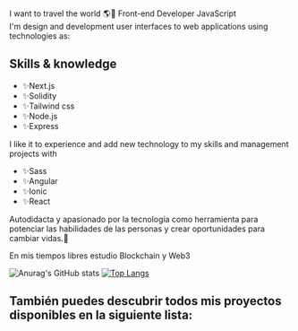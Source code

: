 <!-- # Hi 👋 my name is Carlos  
![](https://carlosdugarte.com/assets/images/greetings.png)  -->
<!-- ![](https://github.com/account](https://avatars.githubusercontent.com/u/73410324?v=4){width='100px'} -->

I want to travel the world 🌎🍃
Front-end Developer JavaScript  
I'm design and development user interfaces to web applications using technologies as:  

## Skills & knowledge
- ✨Next.js  
- ✨Solidity
- ✨Tailwind css
- ✨Node.js
- ✨Express

I like it to experience and add new technology to my skills and management projects with

- ✨Sass
- ✨Angular
- ✨Ionic
- ✨React

Autodidacta y apasionado por la tecnología como herramienta para potenciar las habilidades de las personas y crear oportunidades para cambiar vidas.💖

En mis tiempos libres estudio Blockchain y Web3

![Anurag's GitHub stats](https://github-readme-stats.vercel.app/api?username=cardugarte&show_icons=true&theme=dark&hide_border=false)
[![Top Langs](https://github-readme-stats.vercel.app/api/top-langs/?username=cardugarte&layout=compact&theme=dark&hide_border=false)](https://github.com/anuraghazra/github-readme-stats)

## También puedes descubrir todos mis proyectos disponibles en la siguiente lista:

<!--
**cardugarte/cardugarte** is a ✨ _special_ ✨ repository because its `README.md` (this file) appears on your GitHub profile.

Here are some ideas to get you started:

- 🔭 I’m currently working on ...
- 🌱 I’m currently learning ...
- 👯 I’m looking to collaborate on ...
- 🤔 I’m looking for help with ...
- 💬 Ask me about ...
- 📫 How to reach me: ...
- 😄 Pronouns: ...
- ⚡ Fun fact: ...
-->
